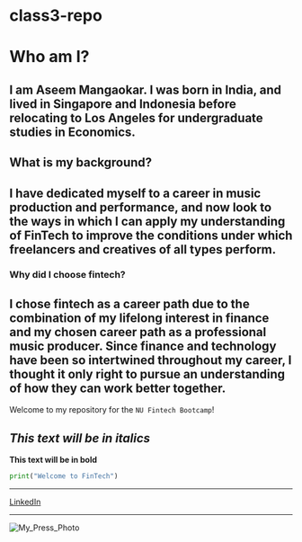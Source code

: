 # class3-repo
 # **Who am I?** 

I am Aseem Mangaokar.
I was born in India, and lived in Singapore and Indonesia before relocating to Los Angeles for undergraduate studies in Economics.
---
## **What is my background?** 

I have dedicated myself to a career in music production and performance, and now look to the ways in which I can apply my understanding of FinTech to improve the conditions under which freelancers and creatives of all types perform.
---
### **Why did I choose fintech?** 

I chose fintech as a career path due to the combination of my lifelong interest in finance and my chosen career path as a professional music producer. Since finance and technology have been so intertwined throughout my career, I thought it only right to pursue an understanding of how they can work better together.
---
 Welcome to my repository for the `NU Fintech Bootcamp`!

*This text will be in italics*
---
**This text will be in bold**

```python
print("Welcome to FinTech")

```

---

[LinkedIn](https://www.linkedin.com/in/aseem-mangaokar-99864649/)

---

![My_Press_Photo](https://images.sk-static.com/images/media/img/col6/20180820-205418-558717.jpg)